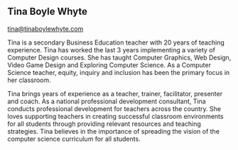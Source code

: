 ## Tina Boyle Whyte

[tina@tinaboylewhyte.com](mailto:tina@tinaboylewhyte.com)

Tina is a secondary Business Education teacher with 20 years of teaching experience. Tina has worked the last 3 years implementing a variety of Computer Design courses. She has taught Computer Graphics, Web Design, Video Game Design and Exploring Computer Science. As a Computer Science teacher, equity, inquiry and inclusion has been the primary focus in her classroom.

Tina brings years of experience as a teacher, trainer, facilitator, presenter and coach. As a national professional development consultant, Tina conducts professional development for teachers across the country. She loves supporting teachers in creating successful classroom environments for all students through providing relevant resources and teaching strategies. Tina believes in the importance of spreading the vision of the computer science curriculum for all students.
